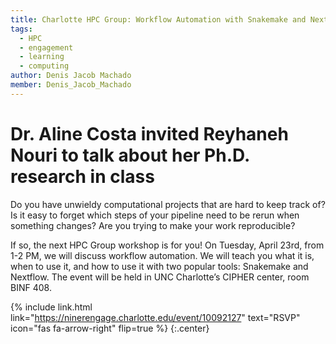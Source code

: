 ```yaml
---
title: Charlotte HPC Group: Workflow Automation with Snakemake and Nextflow
tags:
  - HPC
  - engagement
  - learning
  - computing
author: Denis Jacob Machado
member: Denis_Jacob_Machado
---
```


# Dr. Aline Costa invited Reyhaneh Nouri to talk about her Ph.D. research in class

Do you have unwieldy computational projects that are hard to keep track of? Is it easy to forget which steps of your pipeline need to be rerun when something changes? Are you trying to make your work reproducible?
 
If so, the next HPC Group workshop is for you! On Tuesday, April 23rd, from 1-2 PM, we will discuss workflow automation. We will teach you what it is, when to use it, and how to use it with two popular tools: Snakemake and Nextflow. The event will be held in UNC Charlotte’s CIPHER center, room BINF 408.

{% include link.html link="https://ninerengage.charlotte.edu/event/10092127" text="RSVP" icon="fas fa-arrow-right" flip=true %}
{:.center}
